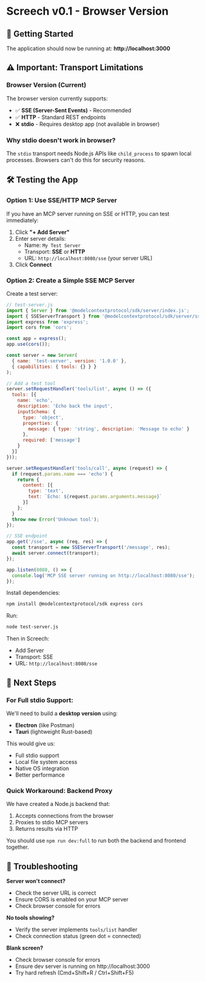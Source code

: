 # Screech v0.1 - Browser Version

## 🚀 Getting Started

The application should now be running at: **http://localhost:3000**

## ⚠️ Important: Transport Limitations

### Browser Version (Current)
The browser version currently supports:
- ✅ **SSE (Server-Sent Events)** - Recommended
- ✅ **HTTP** - Standard REST endpoints
- ❌ **stdio** - Requires desktop app (not available in browser)

### Why stdio doesn't work in browser?
The `stdio` transport needs Node.js APIs like `child_process` to spawn local processes. Browsers can't do this for security reasons.

## 🛠️ Testing the App

### Option 1: Use SSE/HTTP MCP Server
If you have an MCP server running on SSE or HTTP, you can test immediately:

1. Click **"+ Add Server"**
2. Enter server details:
   - Name: `My Test Server`
   - Transport: **SSE** or **HTTP**
   - URL: `http://localhost:8080/sse` (your server URL)
3. Click **Connect**

### Option 2: Create a Simple SSE MCP Server

Create a test server:

```javascript
// test-server.js
import { Server } from '@modelcontextprotocol/sdk/server/index.js';
import { SSEServerTransport } from '@modelcontextprotocol/sdk/server/sse.js';
import express from 'express';
import cors from 'cors';

const app = express();
app.use(cors());

const server = new Server(
  { name: 'test-server', version: '1.0.0' },
  { capabilities: { tools: {} } }
);

// Add a test tool
server.setRequestHandler('tools/list', async () => ({
  tools: [{
    name: 'echo',
    description: 'Echo back the input',
    inputSchema: {
      type: 'object',
      properties: {
        message: { type: 'string', description: 'Message to echo' }
      },
      required: ['message']
    }
  }]
}));

server.setRequestHandler('tools/call', async (request) => {
  if (request.params.name === 'echo') {
    return {
      content: [{
        type: 'text',
        text: `Echo: ${request.params.arguments.message}`
      }]
    };
  }
  throw new Error('Unknown tool');
});

// SSE endpoint
app.get('/sse', async (req, res) => {
  const transport = new SSEServerTransport('/message', res);
  await server.connect(transport);
});

app.listen(8080, () => {
  console.log('MCP SSE server running on http://localhost:8080/sse');
});
```

Install dependencies:
```bash
npm install @modelcontextprotocol/sdk express cors
```

Run:
```bash
node test-server.js
```

Then in Screech:
- Add Server
- Transport: SSE
- URL: `http://localhost:8080/sse`

## 🎯 Next Steps

### For Full stdio Support:
We'll need to build a **desktop version** using:
- **Electron** (like Postman)
- **Tauri** (lightweight Rust-based)

This would give us:
- Full stdio support
- Local file system access
- Native OS integration
- Better performance

### Quick Workaround: Backend Proxy
We have created a Node.js backend that:
1. Accepts connections from the browser
2. Proxies to stdio MCP servers
3. Returns results via HTTP

You should use `npm run dev:full` to run both the backend and frontend together.

## 🐛 Troubleshooting

**Server won't connect?**
- Check the server URL is correct
- Ensure CORS is enabled on your MCP server
- Check browser console for errors

**No tools showing?**
- Verify the server implements `tools/list` handler
- Check connection status (green dot = connected)

**Blank screen?**
- Check browser console for errors
- Ensure dev server is running on http://localhost:3000
- Try hard refresh (Cmd+Shift+R / Ctrl+Shift+F5)

